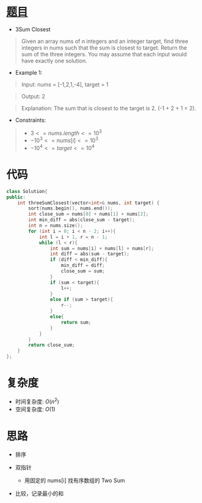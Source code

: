 # [题目](https://leetcode.com/problems/3sum-closest/)

* 3Sum Closest

> Given an array nums of n integers and an integer target, find three integers in nums such that the sum is closest to target. Return the sum of the three integers. You may assume that each input would have exactly one solution.

* Example 1:

> Input: nums = [-1,2,1,-4], target = 1

> Output: 2

> Explanation: The sum that is closest to the target is 2. (-1 + 2 + 1 = 2).
 
* Constraints:

>- $3 <= nums.length <= 10^3$
>- $-10^3 <= nums[i] <= 10^3$
>- $-10^4 <= target <= 10^4$


# 代码

```cpp
class Solution{
public:
    int threeSumClosest(vector<int>& nums, int target) {
        sort(nums.begin(), nums.end());
        int close_sum = nums[0] + nums[1] + nums[2];
        int min_diff = abs(close_sum - target);
        int n = nums.size();
        for (int i = 0; i < n - 2; i++){
            int l = i + 1, r = n - 1;
            while (l < r){
                int sum = nums[i] + nums[l] + nums[r];
                int diff = abs(sum - target);
                if (diff < min_diff){
                    min_diff = diff;
                    close_sum = sum;
                }
                if (sum < target){
                    l++;
                }
                else if (sum > target){
                    r--;
                }
                else{
                    return sum;
                }
            }
        }
        return close_sum;
    }
};
```

# 复杂度
* 时间复杂度: $O(n^2)$
* 空间复杂度: $O(1)$

# 思路
* 排序
	
* 双指针
	* 用固定的 nums[i] 找有序数组的 Two Sum 
	
* 比较，记录最小的和

